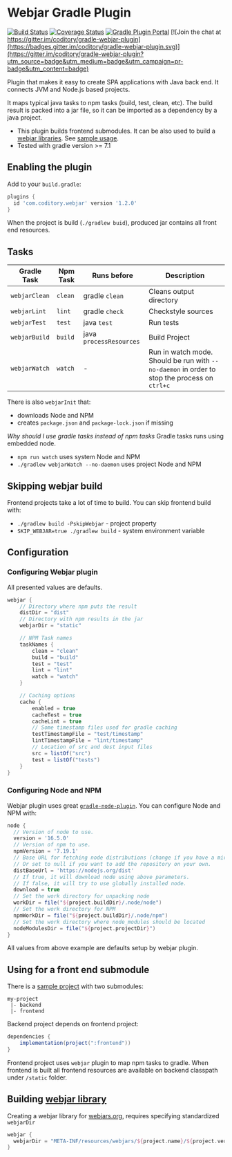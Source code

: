 # Webjar Gradle Plugin
[![Build Status](https://github.com/coditory/gradle-webjar-plugin/workflows/Build/badge.svg?branch=master)](https://github.com/coditory/gradle-webjar-plugin/actions?query=workflow%3ABuild+branch%3Amaster)
[![Coverage Status](https://coveralls.io/repos/github/coditory/gradle-webjar-plugin/badge.svg?branch=master)](https://coveralls.io/github/coditory/gradle-webjar-plugin?branch=master)
[![Gradle Plugin Portal](https://img.shields.io/badge/Plugin_Portal-v1.2.0-green.svg)](https://plugins.gradle.org/plugin/com.coditory.webjar)
[![Join the chat at https://gitter.im/coditory/gradle-webjar-plugin](https://badges.gitter.im/coditory/gradle-webjar-plugin.svg)](https://gitter.im/coditory/gradle-webjar-plugin?utm_source=badge&utm_medium=badge&utm_campaign=pr-badge&utm_content=badge)

Plugin that makes it easy to create SPA applications with Java back end. It connects JVM and Node.js based projects.

It maps typical java tasks to npm tasks (build, test, clean, etc).
The build result is packed into a jar file, so it can be imported as a dependency by a java project.

- This plugin builds frontend submodules. It can be also used to build a [webjar libraries](#building-webjar-library).
  See [sample usage](https://github.com/coditory/gradle-webjar-plugin-sample).
- Tested with gradle version >= 7.1

## Enabling the plugin

Add to your `build.gradle`:

```gradle
plugins {
  id 'com.coditory.webjar' version '1.2.0'
}
```

When the project is build (`./gradlew buid`),
produced jar contains all front end resources.

## Tasks

| Gradle Task     | Npm Task | Runs before    | Description |
| ---             | ---      |---             | ---         |
| `webjarClean`   | `clean`  | gradle `clean` | Cleans output directory |
| `webjarLint`    | `lint`   | gradle `check` | Checkstyle sources      |
| `webjarTest`    | `test`   | java `test`    | Run tests               |
| `webjarBuild`   | `build`  | java `processResources` | Build Project  |
| `webjarWatch`   | `watch`  | -              | Run in watch mode. Should be run with `--no-daemon` in order to stop the process on `ctrl+c` |

There is also `webjarInit` that:
- downloads Node and NPM
- creates `package.json` and `package-lock.json` if missing

*Why should I use gradle tasks instead of npm tasks*
Gradle tasks runs using embedded node.
- `npm run watch` uses system Node and NPM
- `./gradlew webjarWatch --no-daemon` uses project Node and NPM

## Skipping webjar build
Frontend projects take a lot of time to build.
You can skip frontend build with:
- `./gradlew build -PskipWebjar` - project property
- `SKIP_WEBJAR=true ./gradlew build` - system environment variable

## Configuration

### Configuring Webjar plugin

All presented values are defaults.

```gradle
webjar {
    // Directory where npm puts the result
    distDir = "dist"
    // Directory with npm results in the jar
    webjarDir = "static"

    // NPM Task names
    taskNames {
        clean = "clean"
        build = "build"
        test = "test"
        lint = "lint"
        watch = "watch"
    }

    // Caching options
    cache {
        enabled = true
        cacheTest = true
        cacheLint = true
        // Some timestamp files used for gradle caching
        testTimestampFile = "test/timestamp"
        lintTimestampFile = "lint/timestamp"
        // Location of src and dest input files
        src = listOf("src")
        test = listOf("tests")
    }
}
```

### Configuring Node and NPM
Webjar plugin uses great [`gradle-node-plugin`](https://github.com/node-gradle/gradle-node-plugin).
You can configure Node and NPM with:

```gradle
node {
  // Version of node to use.
  version = '16.5.0'
  // Version of npm to use.
  npmVersion = '7.19.1'
  // Base URL for fetching node distributions (change if you have a mirror).
  // Or set to null if you want to add the repository on your own.
  distBaseUrl = 'https://nodejs.org/dist'
  // If true, it will download node using above parameters.
  // If false, it will try to use globally installed node.
  download = true
  // Set the work directory for unpacking node
  workDir = file("${project.buildDir}/.node/node")
  // Set the work directory for NPM
  npmWorkDir = file("${project.buildDir}/.node/npm")
  // Set the work directory where node_modules should be located
  nodeModulesDir = file("${project.projectDir}")
}
```
All values from above example are defaults setup by webjar plugin.

## Using for a front end submodule

There is a [sample project](https://github.com/coditory/gradle-webjar-plugin-sample) with two submodules:

```
my-project
 |- backend
 |- frontend
```

Backend project depends on frontend project:

```gradle
dependencies {
    implementation(project(":frontend"))
}
```

Frontend project uses `webjar` plugin to map npm tasks to gradle.
When frontend is built all frontend resources are available on backend classpath under `/static` folder.

## Building [webjar library](https://www.webjars.org/)

Creating a webjar library for [webjars.org](https://www.webjars.org/),
requires specifying standardized `webjarDir`

```gradle
webjar {
  webjarDir = "META-INF/resources/webjars/${project.name}/${project.version}"
}
```
